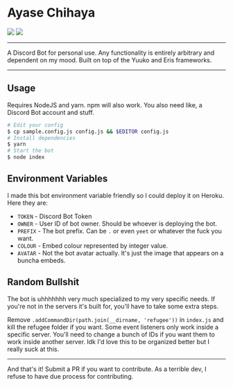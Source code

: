 # Ayase Chihaya

[![](https://david-dm.org/JoseiToAoiTori/AyaseChihaya/status.svg)](https://david-dm.org/JoseiToAoiTori/AyaseChihaya) ![](https://badgen.net/npm/node/next)

***

A Discord Bot for personal use. Any functionality is entirely arbitrary and dependent on my mood. Built on top of the Yuuko and Eris frameworks.

***

## Usage

Requires NodeJS and yarn. npm will also work. You also need like, a Discord Bot account and stuff.

```bash
# Edit your config
$ cp sample.config.js config.js && $EDITOR config.js
# Install dependencies
$ yarn
# Start the bot
$ node index
```

## Environment Variables

I made this bot environment variable friendly so I could deploy it on Heroku. Here they are:

- `TOKEN` - Discord Bot Token
- `OWNER` - User ID of bot owner. Should be whoever is deploying the bot.
- `PREFIX` - The bot prefix. Can be `.` or even `yeet` or whatever the fuck you want.
- `COLOUR` - Embed colour represented by integer value.
- `AVATAR` - Not the bot avatar actually. It's just the image that appears on a buncha embeds.

## Random Bullshit

The bot is uhhhhhhh very much specialized to my very specific needs. If you're not in the servers it's built for, you'll have to take some extra steps.

Remove `.addCommandDir(path.join(__dirname, 'refugee'))` in `index.js` and kill the refugee folder if you want. Some event listeners only work inside a specific server. You'll need to change a bunch of IDs if you want them to work inside another server. Idk I'd love this to be organized better but I really suck at this.

***

And that's it! Submit a PR if you want to contribute. As a terrible dev, I refuse to have due process for contributing.
